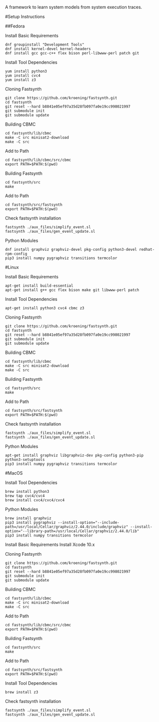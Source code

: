 A framework to learn system models from system execution traces.

#Setup Instructions

##Fedora

Install Basic Requirements

~~~
dnf groupinstall "Development Tools"
dnf install kernel-devel kernel-headers
dnf install gcc gcc-c++ flex bison perl-libwww-perl patch git
~~~

Install Tool Dependencies
~~~
yum install python3
yum install cvc4
yum install z3
~~~

Cloning Fastsynth
~~~
git clone https://github.com/kroening/fastsynth.git
cd fastsynth
git reset --hard b8841e05ef97a35d28fb097fa0e19cc998021997
git submodule init
git submodule update
~~~

Building CBMC
~~~
cd fastsynth/lib/cbmc
make -C src minisat2-download
make -C src
~~~

Add to Path
~~~
cd fastsynth/lib/cbmc/src/cbmc
export PATH=$PATH:$(pwd)
~~~

Building Fastsynth
~~~
cd fastsynth/src
make
~~~

Add to Path
~~~
cd fastsynth/src/fastsynth
export PATH=$PATH:$(pwd)
~~~

Check fastsynth installation
~~~
fastsynth ./aux_files/simplify_event.sl
fastsynth ./aux_files/gen_event_update.sl
~~~

Python Modules
~~~
dnf install graphviz graphviz-devel pkg-config python3-devel redhat-rpm-config
pip3 install numpy pygraphviz transitions termcolor
~~~


#Linux 

Install Basic Requirements
~~~
apt-get install build-essential
apt-get install g++ gcc flex bison make git libwww-perl patch
~~~

Install Tool Dependencies
~~~
apt-get install python3 cvc4 cbmc z3
~~~

Cloning Fastsynth
~~~
git clone https://github.com/kroening/fastsynth.git
cd fastsynth
git reset --hard b8841e05ef97a35d28fb097fa0e19cc998021997
git submodule init
git submodule update
~~~

Building CBMC
~~~
cd fastsynth/lib/cbmc
make -C src minisat2-download
make -C src
~~~

Building Fastsynth
~~~
cd fastsynth/src
make
~~~

Add to Path
~~~
cd fastsynth/src/fastsynth
export PATH=$PATH:$(pwd)
~~~

Check fastsynth installation
~~~
fastsynth ./aux_files/simplify_event.sl
fastsynth ./aux_files/gen_event_update.sl
~~~

Python Modules
~~~
apt-get install graphviz libgraphviz-dev pkg-config python3-pip python3-setuptools
pip3 install numpy pygraphviz transitions termcolor
~~~


#MacOS

Install Tool Dependencies
~~~
brew install python3
brew tap cvc4/cvc4
brew install cvc4/cvc4/cvc4
~~~

Python Modules
~~~
brew install graphviz
pip3 install pygraphviz --install-option="--include-path=/usr/local/Cellar/graphviz/2.44.0/include/graphviz" --install-option="--library-path=/usr/local/Cellar/graphviz/2.44.0/lib"
pip3 install numpy transitions termcolor
~~~

Install Basic Requirements
Install Xcode 10.x


Cloning Fastsynth
~~~
git clone https://github.com/kroening/fastsynth.git
cd fastsynth
git reset --hard b8841e05ef97a35d28fb097fa0e19cc998021997
git submodule init
git submodule update
~~~

Building CBMC
~~~
cd fastsynth/lib/cbmc
make -C src minisat2-download
make -C src
~~~

Add to Path
~~~
cd fastsynth/lib/cbmc/src/cbmc
export PATH=$PATH:$(pwd)
~~~

Building Fastsynth
~~~
cd fastsynth/src
make
~~~

Add to Path
~~~
cd fastsynth/src/fastsynth
export PATH=$PATH:$(pwd)
~~~

Install Tool Dependencies
~~~
brew install z3
~~~

Check fastsynth installation
~~~
fastsynth ./aux_files/simplify_event.sl
fastsynth ./aux_files/gen_event_update.sl
~~~

